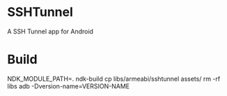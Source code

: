 SSHTunnel
=========

A SSH Tunnel app for Android

Build
=====

NDK_MODULE_PATH=. ndk-build
cp libs/armeabi/sshtunnel assets/
rm -rf libs
adb -Dversion-name=VERSION-NAME

